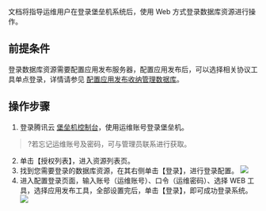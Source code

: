 文档将指导运维用户在登录堡垒机系统后，使用 Web 方式登录数据库资源进行操作。
## 前提条件
登录数据库资源需要配置应用发布服务器，配置应用发布后，可以选择相关协议工具单点登录，详情请参见 [配置应用发布收纳管理数据库](https://cloud.tencent.com/document/product/1025/46243)。
## 操作步骤
1. 登录腾讯云 [堡垒机控制台](https://console.cloud.tencent.com/cds/dasb)，使用运维账号登录堡垒机。
>?若忘记运维账号及密码，可与管理员联系进行获取。
2. 单击【授权列表】，进入资源列表页。
3. 找到您需要登录的数据库资源，在其右侧单击【登录】，进行登录配置。
![](https://main.qcloudimg.com/raw/1d3663b79d1db2d3484fff9e5dec48bb.png)
4. 进入配置登录页面，输入账号（运维账号）、口令（运维密码）、选择 WEB 工具，选择应用发布工具，全部设置完后，单击【登录】，即可成功登录系统。
![](https://main.qcloudimg.com/raw/79df42c3645d53f2d9855a1494996d4c.png)
